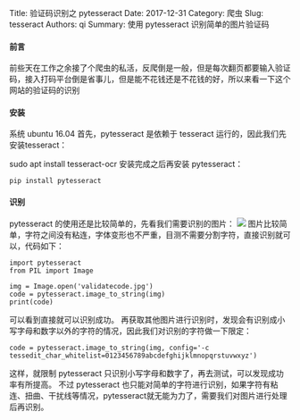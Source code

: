Title: 验证码识别之 pytesseract
Date: 2017-12-31
Category: 爬虫
Slug: tesseract
Authors: qi
Summary: 使用 pytesseract 识别简单的图片验证码 


#### 前言
前些天在工作之余接了个爬虫的私活，反爬倒是一般，但是每次翻页都要输入验证码，接入打码平台倒是省事儿，但是能不花钱还是不花钱的好，所以来看一下这个网站的验证码的识别

#### 安装
系统 ubuntu 16.04
首先，pytesseract 是依赖于 tesseract 运行的，因此我们先安装tesseract：

sudo apt install tesseract-ocr
安装完成之后再安装 pytesseract：

    pip install pytesseract

#### 识别
pytesseract 的使用还是比较简单的，先看我们需要识别的图片：
![](https://img.biubiu7.cn/blog/validatecode.jpg)
图片比较简单，字符之间没有粘连，字体变形也不严重，目测不需要分割字符，直接识别就可以，代码如下：
    
    import pytesseract
    from PIL import Image

    img = Image.open('validatecode.jpg')
    code = pytesseract.image_to_string(img)
    print(code)
可以看到直接就可以识别成功。
再获取其他图片进行识别时，发现会有识别成小写字母和数字以外的字符的情况，因此我们对识别的字符做一下限定：

    code = pytesseract.image_to_string(img, config='-c tessedit_char_whitelist=0123456789abcdefghijklmnopqrstuvwxyz')
这样，就限制 pytesseract 只识别小写字母和数字了，再去测试，可以发现成功率有所提高。
不过 pytesseract 也只能对简单的字符进行识别，如果字符有粘连、扭曲、干扰线等情况，pytesseract就无能为力了，需要我们对图片进行处理后再识别。

